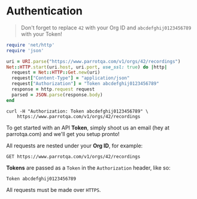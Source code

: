 # Authentication

> Don't forget to replace `42` with your Org ID
> and `abcdefghij0123456789` with your Token!

```ruby
require 'net/http'
require 'json'

uri = URI.parse("https://www.parrotqa.com/v1/orgs/42/recordings")
Net::HTTP.start(uri.host, uri.port, use_ssl: true) do |http|
  request = Net::HTTP::Get.new(uri)
  request["Content-Type"] = "application/json"
  request["Authorization"] = "Token abcdefghij0123456789"
  response = http.request request
  parsed = JSON.parse(response.body)
end
```

```shell
curl -H "Authorization: Token abcdefghij0123456789" \
    https://www.parrotqa.com/v1/orgs/42/recordings
```

To get started with an API **Token**, simply shoot us an email (hey at parrotqa.com) and we'll get you setup pronto! 

All requests are nested under your **Org ID**, for example:

`GET https://www.parrotqa.com/v1/orgs/42/recordings`

**Tokens** are passed as a `Token` in the `Authorization` header, like so:

`Token abcdefghij0123456789`

All requests must be made over `HTTPS`.